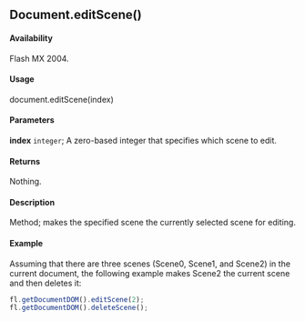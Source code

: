 ## Document.editScene()

#### Availability

Flash MX 2004.

#### Usage

document.editScene(index)

#### Parameters

**index** `integer`; A zero-based integer that specifies which scene to edit.

#### Returns

Nothing.

#### Description

Method; makes the specified scene the currently selected scene for editing.

#### Example

Assuming that there are three scenes (Scene0, Scene1, and Scene2) in the current document, the following example makes Scene2 the current scene and then deletes it:

```javascript
fl.getDocumentDOM().editScene(2);
fl.getDocumentDOM().deleteScene();
```
